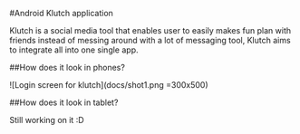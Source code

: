 #Android Klutch application

Klutch is a social media tool that enables user to easily makes fun plan with friends instead of messing around with a lot of messaging tool, Klutch aims to integrate all into one single app.

##How does it look in phones?

![Login screen for klutch](docs/shot1.png =300x500)


##How does it look in tablet?

Still working on it :D